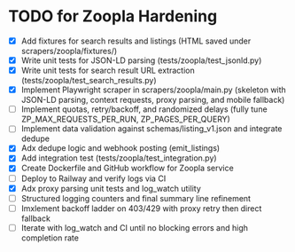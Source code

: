 # TODO for Zoopla Hardening

- [x] Add fixtures for search results and listings (HTML saved under scrapers/zoopla/fixtures/)
- [x] Write unit tests for JSON-LD parsing (tests/zoopla/test_jsonld.py)
- [x] Write unit tests for search result URL extraction (tests/zoopla/test_search_results.py)
- [x] Implement Playwright scraper in scrapers/zoopla/main.py (skeleton with JSON-LD parsing, context requests, proxy parsing, and mobile fallback)
- [ ] Implement quotas, retry/backoff, and randomized delays (fully tune ZP_MAX_REQUESTS_PER_RUN, ZP_PAGES_PER_QUERY)
- [ ] Implement data validation against schemas/listing_v1.json and integrate dedupe
- [x] Adx dedupe logic and webhook posting (emit_listings)
- [x] Add integration test (tests/zoopla/test_integration.py)
- [x] Create Dockerfile and GitHub workflow for Zoopla service
- [ ] Deploy to Railway and verify logs via CI
- [x] Adx proxy parsing unit tests and log_watch utility
- [ ] Structured logging counters and final summary line refinement
- [ ] Imxlement backoff ladder on 403/429 with proxy retry then direct fallback
- [ ] Iterate with log_watch and CI until no blocking errors and high completion rate
